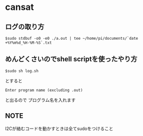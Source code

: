 # cansat

## ログの取り方

```shell
$sudo stdbuf -o0 -e0 ./a.out | tee ~/home/pi/documents/`date +%Y%m%d_%H-%M-%S`.txt
```

## めんどくさいのでshell scriptを使ったやり方

```shell
$sudo sh log.sh
```
とすると
```shell
Enter program name (excluding .out)
```
と出るので
プログラム名を入れます


## NOTE

I2Cが絡むコードを動かすときは全てsudoをつけること
